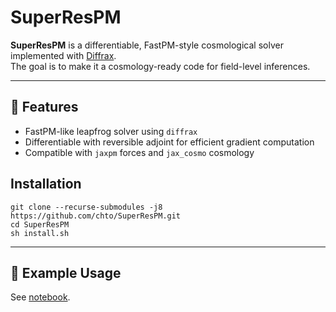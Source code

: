 # SuperResPM

**SuperResPM** is a differentiable, FastPM-style cosmological solver implemented with [Diffrax](https://github.com/patrick-kidger/diffrax).  
The goal is to make it a cosmology-ready code for field-level inferences. 

---

## 🚀 Features

- FastPM-like leapfrog solver using `diffrax`
- Differentiable with reversible adjoint for efficient gradient computation
- Compatible with `jaxpm` forces and `jax_cosmo` cosmology

## Installation 
```
git clone --recurse-submodules -j8 https://github.com/chto/SuperResPM.git
cd SuperResPM
sh install.sh
```
---

## 🔧 Example Usage
See [notebook](notebook/Jaxpmtest.ipynb).
